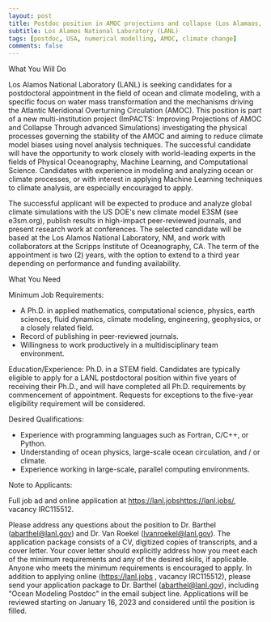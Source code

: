```yaml
---
layout: post
title: Postdoc position in AMOC projections and collapse (Los Alamaos, New Mexico)
subtitle: Los Alamos National Laboratory (LANL)
tags: [postdoc, USA, numerical modelling, AMOC, climate change]
comments: false
---
```

What You Will Do

Los Alamos National Laboratory (LANL) is seeking candidates for a postdoctoral appointment in the field of ocean and climate modeling, with a specific focus on water mass transformation and the mechanisms driving the Atlantic Meridional Overturning Circulation (AMOC). This position is part of a new multi-institution project (ImPACTS: Improving Projections of AMOC and Collapse Through advanced Simulations) investigating the physical processes governing the stability of the AMOC and aiming to reduce climate model biases using novel analysis techniques. The successful candidate will have the opportunity to work closely with world-leading experts in the fields of Physical Oceanography, Machine Learning, and Computational Science. Candidates with experience in modeling and analyzing ocean or climate processes, or with interest in applying Machine Learning techniques to climate analysis, are especially encouraged to apply.

The successful applicant will be expected to produce and analyze global climate simulations with the US DOE's new climate model E3SM (see e3sm.org), publish results in high-impact peer-reviewed journals, and present research work at conferences. The selected candidate will be based at the Los Alamos National Laboratory, NM, and work with collaborators at the Scripps Institute of Oceanography, CA. The term of the appointment is two (2) years, with the option to extend to a third year depending on performance and funding availability.

What You Need

Minimum Job Requirements:

  *   A Ph.D. in applied mathematics, computational science, physics, earth sciences, fluid dynamics, climate modeling, engineering, geophysics, or a closely related field.
  *   Record of publishing in peer-reviewed journals.
  *   Willingness to work productively in a multidisciplinary team environment.

Education/Experience: Ph.D. in a STEM field. Candidates are typically eligible to apply for a LANL postdoctoral position within five years of receiving their Ph.D., and will have completed all Ph.D. requirements by commencement of appointment. Requests for exceptions to the five-year eligibility requirement will be considered.

Desired Qualifications:

  *   Experience with programming languages such as Fortran, C/C++, or Python.
  *   Understanding of ocean physics, large-scale ocean circulation, and / or climate.
  *   Experience working in large-scale, parallel computing environments.

Note to Applicants:

Full job ad and online application at https://lanl.jobs<https://lanl.jobs/>, vacancy IRC115512.

Please address any questions about the position to Dr. Barthel (abarthel@lanl.gov) and Dr. Van Roekel (lvanroekel@lanl.gov). The application package consists of a CV, digitized copies of transcripts, and a cover letter. Your cover letter should explicitly address how you meet each of the minimum requirements and any of the desired skills, if applicable. Anyone who meets the minimum requirements is encouraged to apply. In addition to applying online (https://lanl.jobs , vacancy IRC115512), please send your application package to Dr. Barthel (abarthel@lanl.gov), including "Ocean Modeling Postdoc" in the email subject line. Applications will be reviewed starting on January 16, 2023 and considered until the position is filled.
